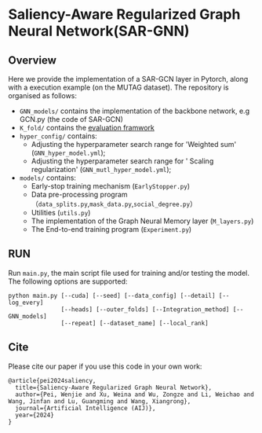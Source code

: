 # Saliency-Aware Regularized Graph Neural Network(SAR-GNN)
## Overview

Here we provide the implementation of a SAR-GCN layer in Pytorch, along with a execution example (on the MUTAG dataset). The repository is organised as follows:

+ ```GNN_models/``` contains the implementation of the backbone network, e.g GCN.py (the code of SAR-GCN)
+ ```K_fold/``` contains the [evaluation framwork](https://arxiv.org/abs/1912.09893)
+ ```hyper_config/``` contains:
  - Adjusting the hyperparameter search range for 'Weighted sum' (```GNN_hyper_model.yml```);
  - Adjusting the hyperparameter search range for ' Scaling regularization' (```GNN_mutl_hyper_model.yml```);
+ ```models/``` contains:
  - Early-stop training mechanism (```EarlyStopper.py```)
  - Data pre-processing program （```data_splits.py```,```mask_data.py```,```social_degree.py```）
  - Utilities (```utils.py```)
  - The implementation of the Graph Neural Memory layer (```M_layers.py```)
  - The End-to-end training program (```Experiment.py```)
  


## RUN
Run ```main.py```, the main script file used for training and/or testing the model. The following options are supported:
```
python main.py [--cuda] [--seed] [--data_config] [--detail] [--log_every]
               [--heads] [--outer_folds] [--Integration_method] [--GNN_models]
               [--repeat] [--dataset_name] [--local_rank]
```

## Cite
Please cite our paper if you use this code in your own work:
```
@article{pei2024saliency,
  title={Saliency-Aware Regularized Graph Neural Network},
  author={Pei, Wenjie and Xu, Weina and Wu, Zongze and Li, Weichao and Wang, Jinfan and Lu, Guangming and Wang, Xiangrong},
  journal={Artificial Intelligence (AIJ)},
  year={2024}
}
```

